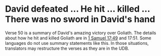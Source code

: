 # David defeated ... He hit ... killed ... There was no sword in David's hand

Verse 50 is a summary of David's amazing victory over Goliath. The details about how he hit and killed Goliath are in [1 Samuel 17:49](../17/49.md) and 17:51. Some languages do not use summary statements like this. In those situations, translators may restructure the verses as they are in the UDB.

